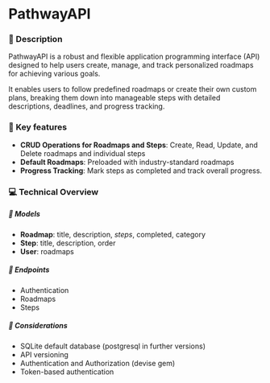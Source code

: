 # PathwayAPI

### 📝 Description

PathwayAPI is a robust and flexible application programming interface (API) designed to help users create, manage, and track personalized roadmaps for achieving various goals.

It enables users to follow predefined roadmaps or create their own custom plans, breaking them down into manageable steps with detailed descriptions, deadlines, and progress tracking.

### 🔑 Key features

* **CRUD Operations for Roadmaps and Steps**: Create, Read, Update, and Delete roadmaps and individual steps
* **Default Roadmaps**: Preloaded with industry-standard roadmaps
* **Progress Tracking**: Mark steps as completed and track overall progress.

### 💻 Technical Overview

##### 🤖 Models

* **Roadmap**: title, description, *steps*, completed, category
* **Step**: title, description, order
* **User**: roadmaps

##### 📌 Endpoints

* Authentication
* Roadmaps
* Steps

##### 💭 Considerations

* SQLite default database (postgresql in further versions)
* API versioning
* Authentication and Authorization (devise gem)
* Token-based authentication